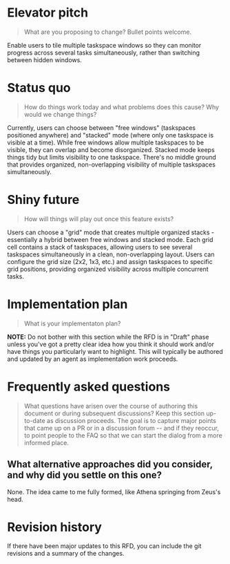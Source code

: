 # Elevator pitch

> What are you proposing to change? Bullet points welcome.

Enable users to tile multiple taskspace windows so they can monitor progress across several tasks simultaneously, rather than switching between hidden windows.

# Status quo

> How do things work today and what problems does this cause? Why would we change things?

Currently, users can choose between "free windows" (taskspaces positioned anywhere) and "stacked" mode (where only one taskspace is visible at a time). While free windows allow multiple taskspaces to be visible, they can overlap and become disorganized. Stacked mode keeps things tidy but limits visibility to one taskspace. There's no middle ground that provides organized, non-overlapping visibility of multiple taskspaces simultaneously.

# Shiny future

> How will things will play out once this feature exists?

Users can choose a "grid" mode that creates multiple organized stacks - essentially a hybrid between free windows and stacked mode. Each grid cell contains a stack of taskspaces, allowing users to see several taskspaces simultaneously in a clean, non-overlapping layout. Users can configure the grid size (2x2, 1x3, etc.) and assign taskspaces to specific grid positions, providing organized visibility across multiple concurrent tasks.

# Implementation plan

> What is your implementaton plan?

**NOTE:** Do not bother with this section while the RFD is in "Draft" phase unless you've got a pretty clear idea how you think it should work and/or have things you particularly want to highlight. This will typically be authored and updated by an agent as implementation work proceeds.

# Frequently asked questions

> What questions have arisen over the course of authoring this document or during subsequent discussions? Keep this section up-to-date as discussion proceeds. The goal is to capture major points that came up on a PR or in a discussion forum -- and if they reoccur, to point people to the FAQ so that we can start the dialog from a more informed place.

## What alternative approaches did you consider, and why did you settle on this one?

None. The idea came to me fully formed, like Athena springing from Zeus's head. <!-- You...may want to adjust this. -->

# Revision history

If there have been major updates to this RFD, you can include the git revisions and a summary of the changes.
